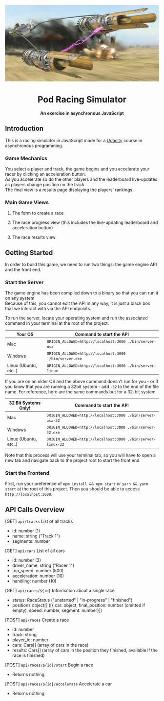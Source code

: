 <!-- markdownlint-disable MD033 MD041-->
<p align="center">
  <img height="250" src="./src/client/assets/img/podracer_anakin.jpg">
</p>
<h1 align="center"> Pod Racing Simulator </h1>
<p align="center">
  <b>An exercise in asynchronous JavaScript</b>
</p>

## Introduction
<!-- markdownlint-enable -->
This is a racing simulator in JavaScript made for a
[Udacity](https://www.udacity.com/) course in asynchronous programming.

### Game Mechanics

You select a player and track, the game begins and you accelerate your racer by
clicking an acceleration button.  
As you accelerate so do the other players and the leaderboard live-updates as
players change position on the track.  
The final view is a results page displaying the players' rankings.

### Main Game Views

1. The form to create a race

2. The race progress view (this includes the live-updating leaderboard and
   acceleration button)

3. The race results view

## Getting Started

In order to build this game, we need to run two things: the game engine API and
the front end.

### Start the Server

The game engine has been compiled down to a binary so that you can run it on
any system.  
Because of this, you cannot edit the API in any way, it is just a black box
that we interact with via the API endpoints.

To run the server, locate your operating system and run the associated command
in your terminal at the root of the project.
<!-- markdownlint-disable MD013 -->
| Your OS               | Command to start the API                                  |
| --------------------- | --------------------------------------------------------- |
| Mac                   | `ORIGIN_ALLOWED=http://localhost:3000 ./bin/server-osx`   |
| Windows               | `ORIGIN_ALLOWED=http://localhost:3000 ./bin/server.exe`   |
| Linux (Ubuntu, etc..) | `ORIGIN_ALLOWED=http://localhost:3000 ./bin/server-linux` |
<!-- markdownlint-enable-->
If you are on an older OS and the above command doesn't run for you - or if you
know that you are running a 32bit system - add `-32` to the end of the file
name. For reference, here are the same commands but for a 32-bit system.

<!-- markdownlint-disable MD013 -->
| 32 Bit Systems Only!  | Command to start the API                                     |
| --------------------- | ------------------------------------------------------------ |
| Mac                   | `ORIGIN_ALLOWED=http://localhost:3000 ./bin/server-osx-32`   |
| Windows               | `ORIGIN_ALLOWED=http://localhost:3000 ./bin/server-32.exe`   |
| Linux (Ubuntu, etc..) | `ORIGIN_ALLOWED=http://localhost:3000 ./bin/server-linux-32` |
<!-- markdownlint-enable-->

Note that this process will use your terminal tab, so you will have to open a
new tab and navigate back to the project root to start the front end.

### Start the Frontend

First, run your preference of `npm install && npm start` or
`yarn && yarn start` at the root of this project.
Then you should be able to access `http://localhost:3000`.

## API Calls Overview

[GET] `api/tracks`
List of all tracks

- id: number (1)
- name: string ("Track 1")
- segments: number[]([87,47,29,31,78,25,80,76,60,14....])

[GET] `api/cars`
List of all cars

- id: number (3)
- driver_name: string ("Racer 1")
- top_speed: number (500)
- acceleration: number (10)
- handling: number (10)

[GET] `api/races/${id}`
Information about a single race

- status: RaceStatus ("unstarted" | "in-progress" | "finished")
- positions object[] ([{ car: object, final_position: number
  (omitted if empty), speed: number, segment: number}])

[POST] `api/races`
Create a race

- id: number
- track: string
- player_id: number
- cars: Cars[] (array of cars in the race)
- results: Cars[] (array of cars in the position they finished, available if
  the race is finished)

[POST] `api/races/${id}/start`
Begin a race

- Returns nothing

[POST] `api/races/${id}/accelerate`
Accelerate a car

- Returns nothing
